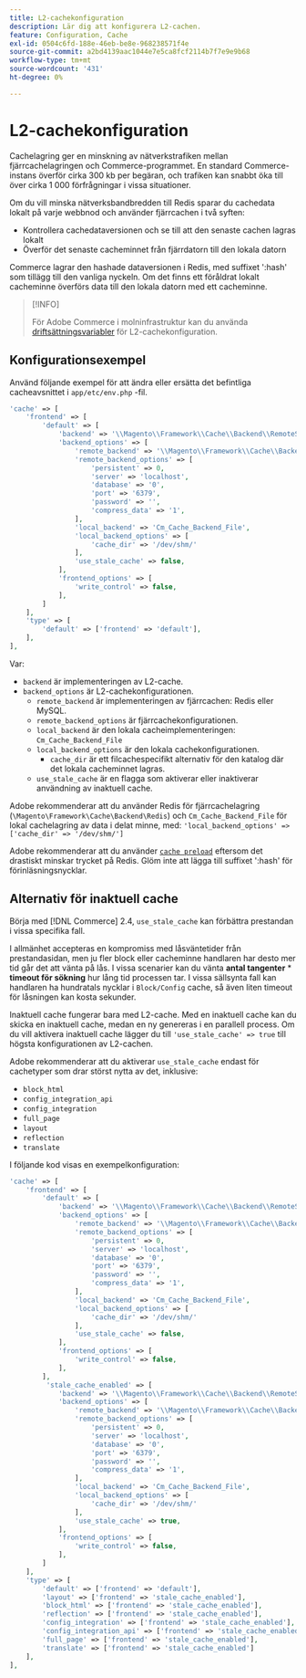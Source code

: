 ```yaml
---
title: L2-cachekonfiguration
description: Lär dig att konfigurera L2-cachen.
feature: Configuration, Cache
exl-id: 0504c6fd-188e-46eb-be8e-968238571f4e
source-git-commit: a2bd4139aac1044e7e5ca8fcf2114b7f7e9e9b68
workflow-type: tm+mt
source-wordcount: '431'
ht-degree: 0%

---
```


# L2-cachekonfiguration

Cachelagring ger en minskning av nätverkstrafiken mellan fjärrcachelagringen och Commerce-programmet. En standard Commerce-instans överför cirka 300 kb per begäran, och trafiken kan snabbt öka till över cirka 1 000 förfrågningar i vissa situationer.

Om du vill minska nätverksbandbredden till Redis sparar du cachedata lokalt på varje webbnod och använder fjärrcachen i två syften:

- Kontrollera cachedataversionen och se till att den senaste cachen lagras lokalt
- Överför det senaste cacheminnet från fjärrdatorn till den lokala datorn

Commerce lagrar den hashade dataversionen i Redis, med suffixet &#39;:hash&#39; som tillägg till den vanliga nyckeln. Om det finns ett föråldrat lokalt cacheminne överförs data till den lokala datorn med ett cacheminne.

>[!INFO]
>
>För Adobe Commerce i molninfrastruktur kan du använda [driftsättningsvariabler](https://experienceleague.adobe.com/docs/commerce-cloud-service/user-guide/configure/env/stage/variables-deploy.html#redis_backend) för L2-cachekonfiguration.

## Konfigurationsexempel

Använd följande exempel för att ändra eller ersätta det befintliga cacheavsnittet i `app/etc/env.php` -fil.

```php
'cache' => [
    'frontend' => [
        'default' => [
            'backend' => '\\Magento\\Framework\\Cache\\Backend\\RemoteSynchronizedCache',
            'backend_options' => [
                'remote_backend' => '\\Magento\\Framework\\Cache\\Backend\\Redis',
                'remote_backend_options' => [
                    'persistent' => 0,
                    'server' => 'localhost',
                    'database' => '0',
                    'port' => '6379',
                    'password' => '',
                    'compress_data' => '1',
                ],
                'local_backend' => 'Cm_Cache_Backend_File',
                'local_backend_options' => [
                    'cache_dir' => '/dev/shm/'
                ],
                'use_stale_cache' => false,
            ],
            'frontend_options' => [
                'write_control' => false,
            ],
        ]
    ],
    'type' => [
        'default' => ['frontend' => 'default'],
    ],
],
```

Var:

- `backend` är implementeringen av L2-cache.
- `backend_options` är L2-cachekonfigurationen.
   - `remote_backend` är implementeringen av fjärrcachen: Redis eller MySQL.
   - `remote_backend_options` är fjärrcachekonfigurationen.
   - `local_backend` är den lokala cacheimplementeringen: `Cm_Cache_Backend_File`
   - `local_backend_options` är den lokala cachekonfigurationen.
      - `cache_dir` är ett filcachespecifikt alternativ för den katalog där det lokala cacheminnet lagras.
   - `use_stale_cache` är en flagga som aktiverar eller inaktiverar användning av inaktuell cache.

Adobe rekommenderar att du använder Redis för fjärrcachelagring (`\Magento\Framework\Cache\Backend\Redis`) och `Cm_Cache_Backend_File` för lokal cachelagring av data i delat minne, med: `'local_backend_options' => ['cache_dir' => '/dev/shm/']`

Adobe rekommenderar att du använder [`cache preload`](redis-pg-cache.md#redis-preload-feature) eftersom det drastiskt minskar trycket på Redis. Glöm inte att lägga till suffixet &#39;:hash&#39; för förinläsningsnycklar.

## Alternativ för inaktuell cache

Börja med [!DNL Commerce] 2.4, `use_stale_cache` kan förbättra prestandan i vissa specifika fall.

I allmänhet accepteras en kompromiss med låsväntetider från prestandasidan, men ju fler block eller cacheminne handlaren har desto mer tid går det att vänta på lås. I vissa scenarier kan du vänta **antal tangenter** \* **timeout för sökning** hur lång tid processen tar. I vissa sällsynta fall kan handlaren ha hundratals nycklar i `Block/Config` cache, så även liten timeout för låsningen kan kosta sekunder.

Inaktuell cache fungerar bara med L2-cache. Med en inaktuell cache kan du skicka en inaktuell cache, medan en ny genereras i en parallell process. Om du vill aktivera inaktuell cache lägger du till `'use_stale_cache' => true` till högsta konfigurationen av L2-cachen.

Adobe rekommenderar att du aktiverar `use_stale_cache` endast för cachetyper som drar störst nytta av det, inklusive:

- `block_html`
- `config_integration_api`
- `config_integration`
- `full_page`
- `layout`
- `reflection`
- `translate`

I följande kod visas en exempelkonfiguration:

```php
'cache' => [
    'frontend' => [
        'default' => [
            'backend' => '\\Magento\\Framework\\Cache\\Backend\\RemoteSynchronizedCache',
            'backend_options' => [
                'remote_backend' => '\\Magento\\Framework\\Cache\\Backend\\Redis',
                'remote_backend_options' => [
                    'persistent' => 0,
                    'server' => 'localhost',
                    'database' => '0',
                    'port' => '6379',
                    'password' => '',
                    'compress_data' => '1',
                ],
                'local_backend' => 'Cm_Cache_Backend_File',
                'local_backend_options' => [
                    'cache_dir' => '/dev/shm/'
                ],
                'use_stale_cache' => false,
            ],
            'frontend_options' => [
                'write_control' => false,
            ],
        ],
         'stale_cache_enabled' => [
            'backend' => '\\Magento\\Framework\\Cache\\Backend\\RemoteSynchronizedCache',
            'backend_options' => [
                'remote_backend' => '\\Magento\\Framework\\Cache\\Backend\\Redis',
                'remote_backend_options' => [
                    'persistent' => 0,
                    'server' => 'localhost',
                    'database' => '0',
                    'port' => '6379',
                    'password' => '',
                    'compress_data' => '1',
                ],
                'local_backend' => 'Cm_Cache_Backend_File',
                'local_backend_options' => [
                    'cache_dir' => '/dev/shm/'
                ],
                'use_stale_cache' => true,
            ],
            'frontend_options' => [
                'write_control' => false,
            ],
        ]
    ],
    'type' => [
        'default' => ['frontend' => 'default'],
        'layout' => ['frontend' => 'stale_cache_enabled'],
        'block_html' => ['frontend' => 'stale_cache_enabled'],
        'reflection' => ['frontend' => 'stale_cache_enabled'],
        'config_integration' => ['frontend' => 'stale_cache_enabled'],
        'config_integration_api' => ['frontend' => 'stale_cache_enabled'],
        'full_page' => ['frontend' => 'stale_cache_enabled'],
        'translate' => ['frontend' => 'stale_cache_enabled']
    ],
],
```
